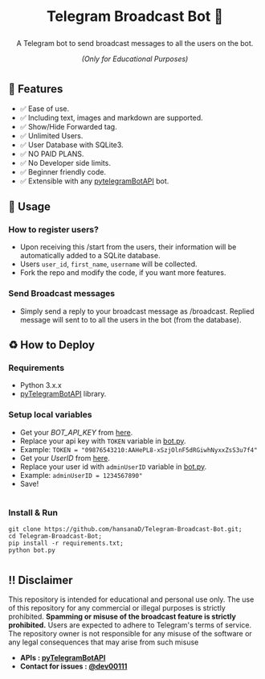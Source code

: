 # <p align="center">Telegram Broadcast Bot 📢</p>
<p align="center">A Telegram bot to send broadcast messages to all the users on the bot.</p>
<p align="center"><i>(Only for Educational Purposes)</i></p>

#
## 🔧 Features 
- ✅ Ease of use.
- ✅ Including text, images and markdown are supported.
- ✅ Show/Hide Forwarded tag.
- ✅ Unlimited Users.
- ✅ User Database with SQLite3.
- ✅ NO PAID PLANS.
- ✅ No Developer side limits.
- ✅ Beginner friendly code.
- ✅ Extensible with any [pytelegramBotAPI](https://github.com/eternnoir/pyTelegramBotAPI/) bot.

## 👥 Usage
### How to register users?
- Upon receiving this /start from the users, their information will be automatically added to a SQLite database.
- Users `user_id`, `first_name`, `username` will be collected.
- Fork the repo and modify the code, if you want more features.

### Send Broadcast messages
- Simply send a reply to your broadcast message as /broadcast. Replied message will sent to to all the users in the bot (from the database).

## ♻ How to Deploy
### Requirements
- Python 3.x.x
- [pyTelegramBotAPI](https://github.com/eternnoir/pyTelegramBotAPI/) library.

### Setup local variables
- Get your _BOT_API_KEY_ from [here](https://core.telegram.org/bots/tutorial#obtain-your-bot-token).
- Replace your api key with `TOKEN` variable in [bot.py](https://github.com/hansanaD/Telegram-Broadcast-Bot/blob/master/bot.py).
- Example: ```TOKEN = "09876543210:AAHePL8-xSzjOlnF5dRGiwhNyxxZsS3u7f4"```
- Get your _UserID_ from [here](https://t.me/userinfobot).
- Replace your user id with `adminUserID` variable in [bot.py](https://github.com/hansanaD/Telegram-Broadcast-Bot/blob/master/bot.py).
- Example: ```adminUserID = 1234567890"```
- Save!
  
#
### Install & Run
```
git clone https://github.com/hansanaD/Telegram-Broadcast-Bot.git;
cd Telegram-Broadcast-Bot;
pip install -r requirements.txt;
python bot.py
```
#

## ‼ Disclaimer
This repository is intended for educational and personal use only. The use of this repository for any commercial or illegal purposes is strictly prohibited. **Spamming or misuse of the broadcast feature is strictly prohibited.** Users are expected to adhere to Telegram's terms of service. The repository owner is not responsible for any misuse of the software or any legal consequences that may arise from such misuse

- **APIs : [pyTelegramBotAPI](https://github.com/eternnoir/pyTelegramBotAPI/)**
- **Contact for issues : [@dev00111](https://t.me/dev00111_bot)**


